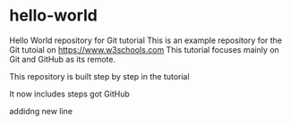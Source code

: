 # hello-world
Hello World repository for Git tutorial
This is an example repository for the Git tutoial on https://www.w3schools.com
This tutorial focuses mainly on Git and GitHub as its remote. 

This repository is built step by step in the tutorial

It now includes steps got GitHub

addidng new line
